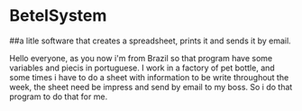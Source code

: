 # BetelSystem
##a litle software that creates a spreadsheet, prints it and sends it by email. 

Hello everyone, as you now i'm from Brazil so that program have some variables and piecis in portuguese. I work in a factory of pet bottle, and some times i have to do a sheet with information to be write throughout the week, the sheet need be impress and send by email to my boss. So i do that program to do that for me.
